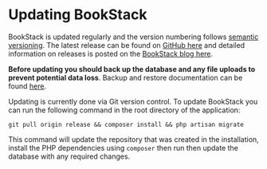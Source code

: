 # Updating BookStack

BookStack is updated regularly and the version numbering follows [semantic versioning](http://semver.org/). The latest release can be found on [GitHub here](https://github.com/BookStackApp/BookStack/releases) and detailed information on releases is posted on the [BookStack blog here](https://www.bookstackapp.com/blog/tag/releases/).

**Before updating you should back up the database and any file uploads to prevent potential data loss**. Backup and restore documentation can be found [here](/docs/admin/backup-restore).

 Updating is currently done via Git version control. To update BookStack you can run the following command in the root directory of the application:
```
git pull origin release && composer install && php artisan migrate
```
This command will update the repository that was created in the installation, install the PHP dependencies using `composer` then run then update the database with any required changes.
